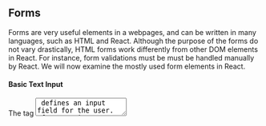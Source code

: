 ## Forms

Forms are very useful elements in a webpages, and can be written in many languages, such as HTML and React. Although the purpose of the forms do not vary drastically, HTML forms work differently from other DOM elements in React. For instance, form validations must be must be handled manually by React. We will now examine the mostly used form elements in React.

#### Basic Text Input

The tag <textarea> defines an input field for the user. If a text is added inside the tags, the user will see that text in the text field. The text field will add a scroll bar automatically if the number of lines exceed the vertical size of the text field. The size of the text field can also be changed using the left bottom cursor.
